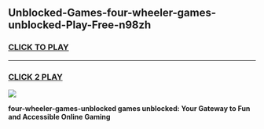 
## Unblocked-Games-four-wheeler-games-unblocked-Play-Free-n98zh
<h3>
<a href="https://premium76.site?title=four-wheeler-games-unblocked&ref=20A">CLICK TO PLAY</a></h3>
<hr>

<h3>
<a href="https://premium76.site?title=four-wheeler-games-unblocked&ref=20A">CLICK 2 PLAY</a>
  
</h3>

<a href="https://premium76.site?title=four-wheeler-games-unblocked&ref=20A"><img src="https://clearcache.store/games.png"></a>


**four-wheeler-games-unblocked games unblocked: Your Gateway to Fun and Accessible Online Gaming**
